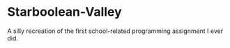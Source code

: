 # Starboolean-Valley
A silly recreation of the first school-related programming assignment I ever did.
